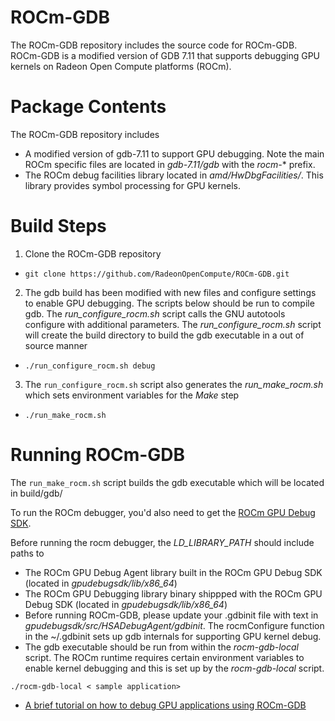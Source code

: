 # ROCm-GDB
The ROCm-GDB repository includes the source code for ROCm-GDB. ROCm-GDB is a modified version of GDB 7.11 that supports debugging GPU kernels on Radeon Open Compute platforms (ROCm).

# Package Contents
The ROCm-GDB repository includes
* A modified version of gdb-7.11 to support GPU debugging. Note the main ROCm specific files are located in *gdb-7.11/gdb* with the *rocm-** prefix.
* The ROCm debug facilities library located in *amd/HwDbgFacilities/*. This library provides symbol processing for GPU kernels.

# Build Steps
1. Clone the ROCm-GDB repository
  * `git clone https://github.com/RadeonOpenCompute/ROCm-GDB.git`
2. The gdb build has been modified with new files and configure settings to enable GPU debugging. The scripts below should be run to compile gdb.
The *run_configure_rocm.sh* script calls the GNU autotools configure with additional parameters. The *run_configure_rocm.sh* script will create the build directory to build the gdb executable in a out of source manner
  * `./run_configure_rocm.sh debug`
3. The `run_configure_rocm.sh` script also generates the *run_make_rocm.sh* which sets environment variables for the *Make* step
  * `./run_make_rocm.sh`

# Running ROCm-GDB
The `run_make_rocm.sh` script builds the gdb executable which will be located in build/gdb/

To run the ROCm debugger, you'd also need to get the [ROCm GPU Debug SDK](https://github.com/RadeonOpenCompute/ROCm-GPUDebugSDK).

Before running the rocm debugger, the *LD_LIBRARY_PATH* should include paths to
* The ROCm GPU Debug Agent library built in the ROCm GPU Debug SDK (located in *gpudebugsdk/lib/x86_64*)
* The ROCm GPU Debugging library binary shippped with the ROCm GPU Debug SDK (located in *gpudebugsdk/lib/x86_64*)
* Before running ROCm-GDB, please update your .gdbinit file  with text in *gpudebugsdk/src/HSADebugAgent/gdbinit*. The rocmConfigure function in the ~/.gdbinit sets up gdb internals for supporting GPU kernel debug.
* The gdb executable should be run from within the *rocm-gdb-local* script. The ROCm runtime requires certain environment variables to enable kernel debugging and this is set up by the *rocm-gdb-local* script.
```
./rocm-gdb-local < sample application>
```
* [A brief tutorial on how to debug GPU applications using ROCm-GDB](https://github.com/RadeonOpenCompute/ROCm-Debugger/blob/master/TUTORIAL.md)

